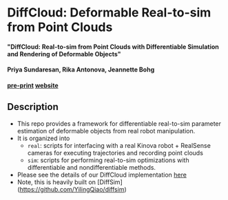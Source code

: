 # DiffCloud: Deformable Real-to-sim from Point Clouds
#### "DiffCloud: Real-to-sim from Point Clouds with Differentiable Simulation and Rendering of Deformable Objects"
#### Priya Sundaresan, Rika Antonova, Jeannette Bohg
#### [pre-print](https://arxiv.org/abs/2204.03139) [website](tinyurl.com/diffcloud)

## Description
* This repo provides a framework for differentiable real-to-sim parameter estimation of deformable objects from real robot manipulation.
* It is organized into
  * `real`: scripts for interfacing with a real Kinova robot + RealSense cameras for executing trajectories and recording point clouds
  * `sim`: scripts for performing real-to-sim optimizations with differentiable and nondifferentiable methods.
* Please see the details of our DiffCloud implementation [here](https://github.com/priyasundaresan/diffcloud_real2sim/tree/master/sim/diffcloud)
* Note, this is heavily built on [DiffSim] (https://github.com/YilingQiao/diffsim)

